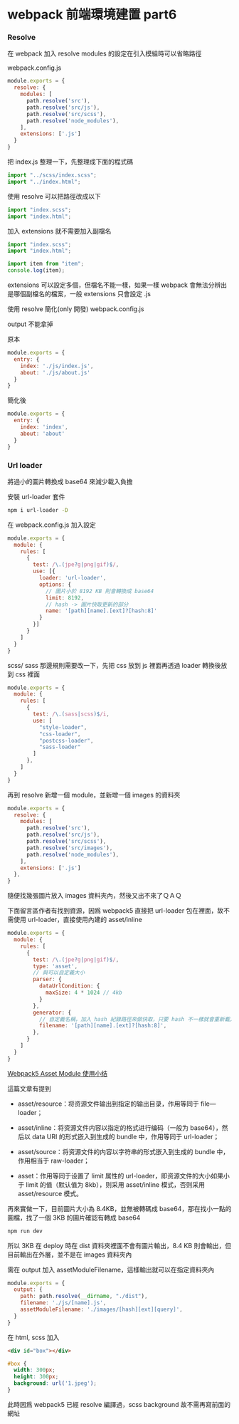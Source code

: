 # webpack 前端環境建置 part6

### Resolve 

在 webpack 加入 resolve modules 的設定在引入模組時可以省略路徑

webpack.config.js

```js
module.exports = {
  resolve: {
    modules: [
      path.resolve('src'),
      path.resolve('src/js'),
      path.resolve('src/scss'),
      path.resolve('node_modules'),
    ],
    extensions: ['.js']
  }
}
```

把 index.js 整理一下，先整理成下面的程式碼

```js
import "../scss/index.scss";
import "../index.html";
```

使用 resolve 可以把路徑改成以下

```js
import "index.scss";
import "index.html";
```

加入 extensions 就不需要加入副檔名


```js
import "index.scss";
import "index.html";

import item from "item";
console.log(item);
```

extensions 可以設定多個，但檔名不能一樣，如果一樣 webpack 會無法分辨出是哪個副檔名的檔案，一般 extensions 只會設定 .js 

使用 resolve 簡化(only 開發) webpack.config.js

output 不能拿掉

原本
```js
module.exports = {
  entry: {
    index: './js/index.js',
    about: './js/about.js'
  }
}
```

簡化後
```js
module.exports = {
  entry: {
    index: 'index',
    about: 'about'
  }
}
```

### Url loader

將過小的圖片轉換成 base64 來減少載入負擔

安裝 url-loader 套件
```sh
npm i url-loader -D
```

在 webpack.config.js 加入設定

```js
module.exports = {
  module: {
    rules: [
      {
        test: /\.(jpe?g|png|gif)$/,
        use: [{
          loader: 'url-loader',
          options: {
            // 圖片小於 8192 KB 則會轉換成 base64
            limit: 8192,
            // hash -> 圖片快取更新的部分
            name: '[path][name].[ext]?[hash:8]'
          }
        }]
      }
    ]
  }
}
```
scss/ sass 那邊規則需要改一下，先把 css 放到 js 裡面再透過 loader 轉換後放到 css 裡面
```js
module.exports = {
  module: {
    rules: [
      {
        test: /\.(sass|scss)$/i,
        use: [
          "style-loader",
          "css-loader", 
          "postcss-loader",
          "sass-loader"
        ]
      },
    ]
  }
}
```

再到 resolve 新增一個 module，並新增一個 images 的資料夾
```js
module.exports = {
  resolve: {
    modules: [
      path.resolve('src'),
      path.resolve('src/js'),
      path.resolve('src/scss'),
      path.resolve('src/images'),
      path.resolve('node_modules'),
    ],
    extensions: ['.js']
  },
}
```

隨便找幾張圖片放入 images 資料夾內，然後又出不來了ＱＡＱ

下面留言區作者有找到資源，因爲 webpack5 直接把 url-loader 包在裡面，故不需使用 url-loader，直接使用內建的 asset/inline

```js
module.exports = {
  module: {
    rules: [
      {
        test: /\.(jpe?g|png|gif)$/,
        type: 'asset',
        // 與可以自定義大小
        parser: {
          dataUrlCondition: {
            maxSize: 4 * 1024 // 4kb
          }
        },
        generator: {
          // 自定義名稱，加入 hash 紀錄路徑來做快取，只要 hash 不一樣就會重新載入圖片 hash
          filename: '[path][name].[ext]?[hash:8]',
        },
      }
    ]
  }
}
```

[Webpack5 Asset Module 使用小结](https://juejin.cn/post/7116432242875826190)

這篇文章有提到

- asset/resource：将资源文件输出到指定的输出目录，作用等同于 file—loader；

- asset/inline：将资源文件内容以指定的格式进行编码（一般为 base64），然后以 data URI 的形式嵌入到生成的 bundle 中，作用等同于 url-loader；

- asset/source：将资源文件的内容以字符串的形式嵌入到生成的 bundle 中，作用相当于 raw-loader；

- asset：作用等同于设置了 limit 属性的 url-loader，即资源文件的大小如果小于 limit 的值（默认值为 8kb），则采用 asset/inline 模式，否则采用 asset/resource 模式。

再來實做一下，目前圖片大小為 8.4KB，並無被轉碼成 base64，那在找小一點的圖檔，找了一個 3KB 的圖片確認有轉成 base64

```sh
npm run dev
```

所以 3KB 在 deploy 時在 dist 資料夾裡面不會有圖片輸出，8.4 KB 則會輸出，但目前輸出在外層，並不是在 images 資料夾內

需在 output 加入 assetModuleFilename，這樣輸出就可以在指定資料夾內

```js
module.exports = {
  output: {
    path: path.resolve(__dirname, "./dist"),
    filename: './js/[name].js',
    assetModuleFilename: './images/[hash][ext][query]',
  }
}
```

在 html, scss 加入

```html
<div id="box"></div>
```

```scss
#box {
  width: 300px;
  height: 300px;
  background: url('1.jpeg');
}
```

此時因爲 webpack5 已經 resolve 編譯過，scss background 故不需再寫前面的網址
